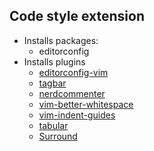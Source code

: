 ## Code style extension

* Installs packages:
    - editorconfig
* Installs plugins
    - [editorconfig-vim](https://github.com/editorconfig/editorconfig-vim)
    - [tagbar](https://github.com/majutsushi/tagbar)
    - [nerdcommenter](https://github.com/scrooloose/nerdcommenter)
    - [vim-better-whitespace](https://github.com/ntpeters/vim-better-whitespace)
    - [vim-indent-guides](https://github.com/nathanaelkane/vim-indent-guides)
    - [tabular](https://github.com/godlygeek/tabular)
    - [Surround](https://github.com/tpope/vim-surround)
